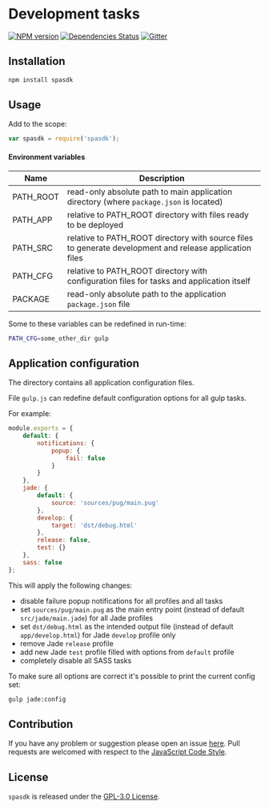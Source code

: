 Development tasks
=================

[![NPM version](https://img.shields.io/npm/v/spasdk.svg?style=flat-square)](https://www.npmjs.com/package/spasdk)
[![Dependencies Status](https://img.shields.io/david/spasdk/system.svg?style=flat-square)](https://david-dm.org/spasdk/system)
[![Gitter](https://img.shields.io/badge/gitter-join%20chat-blue.svg?style=flat-square)](https://gitter.im/DarkPark/spasdk)


## Installation ##

```bash
npm install spasdk
```


## Usage ##

Add to the scope:

```js
var spasdk = require('spasdk');
```

#### Environment variables

 Name      | Description
-----------|-------------
 PATH_ROOT | read-only absolute path to main application directory (where `package.json` is located)
 PATH_APP  | relative to PATH_ROOT directory with files ready to be deployed
 PATH_SRC  | relative to PATH_ROOT directory with source files to generate development and release application files
 PATH_CFG  | relative to PATH_ROOT directory with configuration files for tasks and application itself
 PACKAGE   | read-only absolute path to the application `package.json` file

Some to these variables can be redefined in run-time:

```bash
PATH_CFG=some_other_dir gulp
```


## Application configuration ##

The directory contains all application configuration files.

File `gulp.js` can redefine default configuration options for all gulp tasks.

For example:

```js
module.exports = {
    default: {
        notifications: {
            popup: {
                fail: false
            }
        }
    },
    jade: {
        default: {
            source: 'sources/pug/main.pug'
        },
        develop: {
            target: 'dst/debug.html'
        },
        release: false,
        test: {}
    },
    sass: false
};
```

This will apply the following changes:

* disable failure popup notifications for all profiles and all tasks
* set `sources/pug/main.pug` as the main entry point (instead of default `src/jade/main.jade`) for all Jade profiles
* set `dst/debug.html` as  the intended output file (instead of default `app/develop.html`) for Jade `develop` profile only
* remove Jade `release` profile
* add new Jade `test` profile filled with options from `default` profile
* completely disable all SASS tasks


To make sure all options are correct it's possible to print the current config set:

```bash
gulp jade:config
```


## Contribution ##

If you have any problem or suggestion please open an issue [here](https://github.com/spasdk/system/issues).
Pull requests are welcomed with respect to the [JavaScript Code Style](https://github.com/DarkPark/jscs).


## License ##

`spasdk` is released under the [GPL-3.0 License](http://opensource.org/licenses/GPL-3.0).
